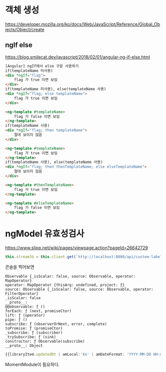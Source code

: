 # 객체 생성 
https://developer.mozilla.org/ko/docs/Web/JavaScript/Reference/Global_Objects/Object/create


## ngIf else
https://blog.smilecat.dev/javascript/2018/02/01/angular-ng-if-else.html

```html
[Angular] ngIf에서 else 구문 사용하기
if(templateName 미사용)
<div *ngIf="flag">
    flag 가 true 이면 보임
</div>
if(templateName 미사용), else(templateName 사용)
<div *ngIf="flag; else templateName">
    flag 가 true 이면 보임
</div>

<ng-template #templateName>
    flag 가 false 이면 보임
</ng-template>
if(templateName 사용)
<div *ngIf="flag; then templateName">
    절대 보이지 않음
</div>

<ng-template #templateName>
    flag 가 true 이면 보임
</ng-template>
if(templateName 사용), else(templateName 사용)
<div *ngIf="flag; then thenTemplateName; else elseTemplateName">
    절대 보이지 않음
</div>

<ng-template #thenTemplateName>
    flag 가 true 이면 보임
</ng-template>

<ng-template #elseTemplateName>
    flag 가 false 이면 보임
</ng-template>
```

# ngModel 유효성검사
https://www.slipp.net/wiki/pages/viewpage.action?pageId=26642729



```ts
this.stream3$ = this.client.get(`http://localhost:8080/api/custom-label/distinct`)

```
콘솔을 찍어보면
```
Observable {_isScalar: false, source: Observable, operator: MapOperator}
operator: MapOperator {thisArg: undefined, project: ƒ}
source: Observable {_isScalar: false, source: Observable, operator: FilterOperator}
_isScalar: false
__proto__:
@@observable: ƒ ()
forEach: ƒ (next, promiseCtor)
lift: ƒ (operator)
pipe: ƒ ()
subscribe: ƒ (observerOrNext, error, complete)
toPromise: ƒ (promiseCtor)
_subscribe: ƒ (subscriber)
_trySubscribe: ƒ (sink)
constructor: ƒ Observable(subscribe)
__proto__: Object
```
```ts
{{libraryItem.updatedDt | amLocal:'ko' | amDateFormat: 'YYYY-MM-DD HH:mm:ss'}}
```
MomentModule이 필요하다.